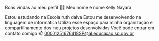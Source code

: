 Boas vindas ao meu perfil 💙💙
Meu nome é nome Kelly Nayara

Estou estudando na Escola ruth dalva
Estou me desenvolvendo na linguagem de informática
Utilizo esse espaço para minha organização e compartilhamento dos meu projetos desenvolvidos
Você pode entrar em contato comigo 📫
00001251676418SP@al.educacao.sp.gov.br
